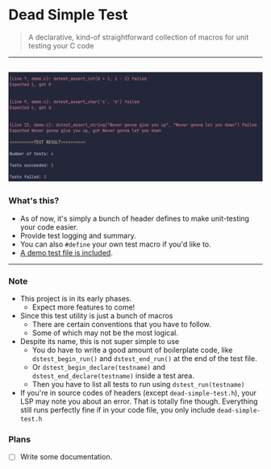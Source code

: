 # Dead Simple Test
> A declarative, kind-of straightforward collection of macros for unit testing your C code
---
![a log for demonstration](./doc/img/demo-log.jpg)
---
### What's this?
- As of now, it's simply a bunch of header defines to make unit-testing your code easier.
- Provide test logging and summary.
- You can also `#define` your own test macro if you'd like to.
- [A demo test file is included](./demo/demo.c).
---
### Note
- This project is in its early phases. 
    - Expect more features to come!
- Since this test utility is just a bunch of macros
    - There are certain conventions that you have to follow.
    - Some of which may not be the most logical.
- Despite its name, this is not super simple to use
    - You do have to write a good amount of boilerplate code, like `dstest_begin_run()` and `dstest_end_run()` at the end of the test file.
    - Or `dstest_begin_declare(testname)` and `dstest_end_declare(testname)` inside a test area.
    - Then you have to list all tests to run using `dstest_run(testname)`
- If you're in source codes of headers (except `dead-simple-test.h`), your LSP may note you about an error. That is totally fine though. Everything still runs perfectly fine if in your code file, you only include `dead-simple-test.h`
### Plans
- [ ] Write some documentation.
